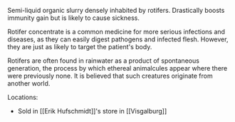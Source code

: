Semi-liquid organic slurry densely inhabited by rotifers. Drastically boosts immunity gain but is likely to cause sickness.

Rotifer concentrate is a common medicine for more serious infections and diseases, as they can easily digest pathogens and infected flesh. However, they are just as likely to target the patient's body.

Rotifers are often found in rainwater as a product of spontaneous generation, the process by which ethereal animalcules appear where there were previously none. It is believed that such creatures originate from another world.

Locations:
- Sold in [[Erik Hufschmidt]]'s store in [[Visgalburg]]